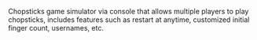 Chopsticks game simulator via console that allows multiple players to play chopsticks, includes features such as restart at anytime, customized initial finger count, usernames, etc.
